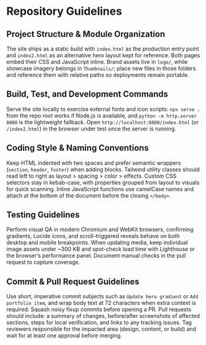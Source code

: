 # Repository Guidelines

## Project Structure & Module Organization
The site ships as a static build with `index.html` as the production entry point and `index2.html` as an alternative hero layout kept for reference. Both pages embed their CSS and JavaScript inline. Brand assets live in `logo/`, while showcase imagery belongs in `Thumbnails/`; place new files in those folders and reference them with relative paths so deployments remain portable.

## Build, Test, and Development Commands
Serve the site locally to exercise external fonts and icon scripts: `npx serve .` from the repo root works if Node.js is available, and `python -m http.server 8000` is the lightweight fallback. Open `http://localhost:8000/index.html` (or `/index2.html`) in the browser under test once the server is running.

## Coding Style & Naming Conventions
Keep HTML indented with two spaces and prefer semantic wrappers (`section`, `header`, `footer`) when adding blocks. Tailwind utility classes should read left to right as layout > spacing > color > effects. Custom CSS selectors stay in kebab-case, with properties grouped from layout to visuals for quick scanning. Inline JavaScript functions use camelCase names and attach at the bottom of the document before the closing `</body>`.

## Testing Guidelines
Perform visual QA in modern Chromium and WebKit browsers, confirming gradients, Lucide icons, and scroll-triggered reveals behave on both desktop and mobile breakpoints. When updating media, keep individual image assets under ~300 KB and spot-check load time with Lighthouse or the browser’s performance panel. Document manual checks in the pull request to capture coverage.

## Commit & Pull Request Guidelines
Use short, imperative commit subjects such as `Update hero gradient` or `Add portfolio item`, and wrap body text at 72 characters when extra context is required. Squash noisy fixup commits before opening a PR. Pull requests should include: a summary of changes, before/after screenshots of affected sections, steps for local verification, and links to any tracking issues. Tag reviewers responsible for the impacted area (design, content, or build) and wait for at least one approval before merging.

